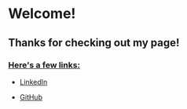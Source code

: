 # Welcome!

## Thanks for checking out my page!

### <u>Here's a few links:</u>

+ [LinkedIn](https://www.linkedin.com/in/jacques-chevrier/)

+ [GitHub](https://github.com/jacchevr)

